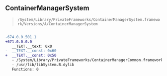## ContainerManagerSystem

> `/System/Library/PrivateFrameworks/ContainerManagerSystem.framework/Versions/A/ContainerManagerSystem`

```diff

-674.0.0.501.1
+671.0.0.0.0
   __TEXT.__text: 0x0
-  __TEXT.__const: 0x60
+  __TEXT.__const: 0x50
   - /System/Library/PrivateFrameworks/ContainerManagerCommon.framework/Versions/A/ContainerManagerCommon
   - /usr/lib/libSystem.B.dylib
   Functions: 0

```
